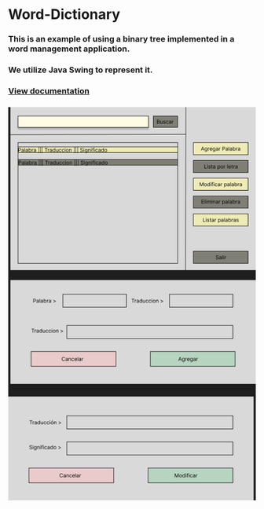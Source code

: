 # Word-Dictionary
### This is an example of using a binary tree implemented in a word management application.
### We utilize Java Swing to represent it.
### [View documentation](https://joseslk.github.io/Word-Dictionary/doc/)

### ![Inteface](Untitled.png)